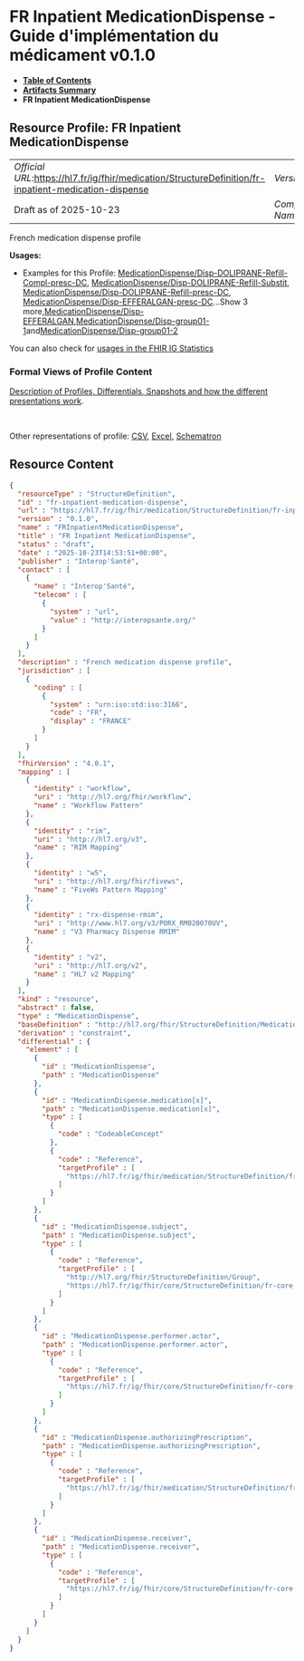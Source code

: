 # FR Inpatient MedicationDispense - Guide d'implémentation du médicament v0.1.0

* [**Table of Contents**](toc.md)
* [**Artifacts Summary**](artifacts.md)
* **FR Inpatient MedicationDispense**

## Resource Profile: FR Inpatient MedicationDispense 

| | |
| :--- | :--- |
| *Official URL*:https://hl7.fr/ig/fhir/medication/StructureDefinition/fr-inpatient-medication-dispense | *Version*:0.1.0 |
| Draft as of 2025-10-23 | *Computable Name*:FRInpatientMedicationDispense |

 
French medication dispense profile 

**Usages:**

* Examples for this Profile: [MedicationDispense/Disp-DOLIPRANE-Refill-Compl-presc-DC](MedicationDispense-Disp-DOLIPRANE-Refill-Compl-presc-DC.md), [MedicationDispense/Disp-DOLIPRANE-Refill-Substit](MedicationDispense-Disp-DOLIPRANE-Refill-Substit.md), [MedicationDispense/Disp-DOLIPRANE-Refill-presc-DC](MedicationDispense-Disp-DOLIPRANE-Refill-presc-DC.md), [MedicationDispense/Disp-EFFERALGAN-presc-DC](MedicationDispense-Disp-EFFERALGAN-presc-DC.md)...Show 3 more,[MedicationDispense/Disp-EFFERALGAN](MedicationDispense-Disp-EFFERALGAN.md),[MedicationDispense/Disp-group01-1](MedicationDispense-Disp-group01-1.md)and[MedicationDispense/Disp-group01-2](MedicationDispense-Disp-group01-2.md)

You can also check for [usages in the FHIR IG Statistics](https://packages2.fhir.org/xig/hl7.fhir.fr.medication|current/StructureDefinition/fr-inpatient-medication-dispense)

### Formal Views of Profile Content

 [Description of Profiles, Differentials, Snapshots and how the different presentations work](http://build.fhir.org/ig/FHIR/ig-guidance/readingIgs.html#structure-definitions). 

 

Other representations of profile: [CSV](StructureDefinition-fr-inpatient-medication-dispense.csv), [Excel](StructureDefinition-fr-inpatient-medication-dispense.xlsx), [Schematron](StructureDefinition-fr-inpatient-medication-dispense.sch) 



## Resource Content

```json
{
  "resourceType" : "StructureDefinition",
  "id" : "fr-inpatient-medication-dispense",
  "url" : "https://hl7.fr/ig/fhir/medication/StructureDefinition/fr-inpatient-medication-dispense",
  "version" : "0.1.0",
  "name" : "FRInpatientMedicationDispense",
  "title" : "FR Inpatient MedicationDispense",
  "status" : "draft",
  "date" : "2025-10-23T14:53:51+00:00",
  "publisher" : "Interop'Santé",
  "contact" : [
    {
      "name" : "Interop'Santé",
      "telecom" : [
        {
          "system" : "url",
          "value" : "http://interopsante.org/"
        }
      ]
    }
  ],
  "description" : "French medication dispense profile",
  "jurisdiction" : [
    {
      "coding" : [
        {
          "system" : "urn:iso:std:iso:3166",
          "code" : "FR",
          "display" : "FRANCE"
        }
      ]
    }
  ],
  "fhirVersion" : "4.0.1",
  "mapping" : [
    {
      "identity" : "workflow",
      "uri" : "http://hl7.org/fhir/workflow",
      "name" : "Workflow Pattern"
    },
    {
      "identity" : "rim",
      "uri" : "http://hl7.org/v3",
      "name" : "RIM Mapping"
    },
    {
      "identity" : "w5",
      "uri" : "http://hl7.org/fhir/fivews",
      "name" : "FiveWs Pattern Mapping"
    },
    {
      "identity" : "rx-dispense-rmim",
      "uri" : "http://www.hl7.org/v3/PORX_RM020070UV",
      "name" : "V3 Pharmacy Dispense RMIM"
    },
    {
      "identity" : "v2",
      "uri" : "http://hl7.org/v2",
      "name" : "HL7 v2 Mapping"
    }
  ],
  "kind" : "resource",
  "abstract" : false,
  "type" : "MedicationDispense",
  "baseDefinition" : "http://hl7.org/fhir/StructureDefinition/MedicationDispense",
  "derivation" : "constraint",
  "differential" : {
    "element" : [
      {
        "id" : "MedicationDispense",
        "path" : "MedicationDispense"
      },
      {
        "id" : "MedicationDispense.medication[x]",
        "path" : "MedicationDispense.medication[x]",
        "type" : [
          {
            "code" : "CodeableConcept"
          },
          {
            "code" : "Reference",
            "targetProfile" : [
              "https://hl7.fr/ig/fhir/medication/StructureDefinition/fr-medication"
            ]
          }
        ]
      },
      {
        "id" : "MedicationDispense.subject",
        "path" : "MedicationDispense.subject",
        "type" : [
          {
            "code" : "Reference",
            "targetProfile" : [
              "http://hl7.org/fhir/StructureDefinition/Group",
              "https://hl7.fr/ig/fhir/core/StructureDefinition/fr-core-patient"
            ]
          }
        ]
      },
      {
        "id" : "MedicationDispense.performer.actor",
        "path" : "MedicationDispense.performer.actor",
        "type" : [
          {
            "code" : "Reference",
            "targetProfile" : [
              "https://hl7.fr/ig/fhir/core/StructureDefinition/fr-core-practitioner"
            ]
          }
        ]
      },
      {
        "id" : "MedicationDispense.authorizingPrescription",
        "path" : "MedicationDispense.authorizingPrescription",
        "type" : [
          {
            "code" : "Reference",
            "targetProfile" : [
              "https://hl7.fr/ig/fhir/medication/StructureDefinition/fr-inpatient-medicationrequest"
            ]
          }
        ]
      },
      {
        "id" : "MedicationDispense.receiver",
        "path" : "MedicationDispense.receiver",
        "type" : [
          {
            "code" : "Reference",
            "targetProfile" : [
              "https://hl7.fr/ig/fhir/core/StructureDefinition/fr-core-practitioner"
            ]
          }
        ]
      }
    ]
  }
}

```
